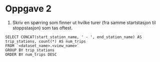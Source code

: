 # Oppgave 2
1. Skriv en spørring som finner ut hvilke turer (fra samme startstasjon til stoppstasjon) som tas oftest.
```
SELECT CONCAT(start_station_name, ' - ', end_station_name) AS trip_stations, count(*) AS num_trips
FROM `<dataset_name>.<view_name>`
GROUP BY trip_stations
ORDER BY num_trips DESC
```
